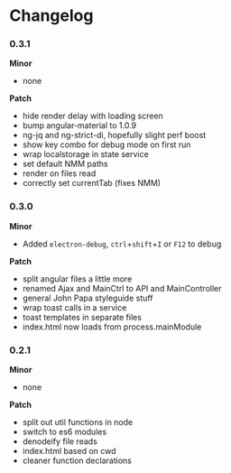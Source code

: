 # Changelog

### 0.3.1

**Minor**

- none

**Patch**

- hide render delay with loading screen
- bump angular-material to 1.0.9
- ng-jq and ng-strict-di, hopefully slight perf boost
- show key combo for debug mode on first run
- wrap localstorage in state service
- set default NMM paths
- render on files read
- correctly set currentTab (fixes NMM)

### 0.3.0

**Minor**

- Added `electron-debug`, `ctrl`+`shift`+`I` or `F12` to debug

**Patch**

- split angular files a little more
- renamed Ajax and MainCtrl to API and MainController
- general John Papa styleguide stuff
- wrap toast calls in a service
- toast templates in separate files
- index.html now loads from process.mainModule

### 0.2.1

**Minor**

- none

**Patch**

- split out util functions in node
- switch to es6 modules
- denodeify file reads
- index.html based on cwd
- cleaner function declarations
